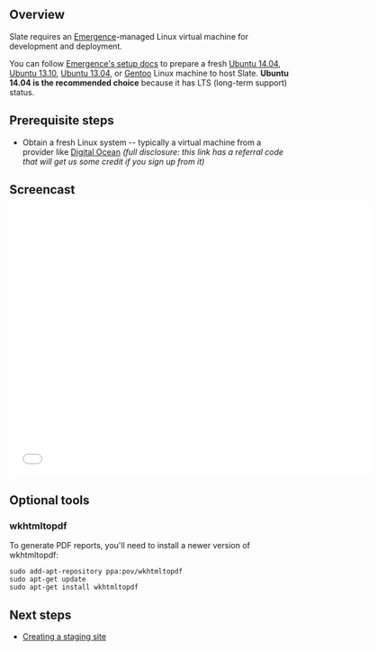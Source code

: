 ## Overview
Slate requires an [Emergence](http://emr.ge)-managed Linux virtual machine for development and deployment.

You can follow [Emergence's setup docs](http://emr.ge/docs/setup) to prepare a fresh [Ubuntu 14.04](http://emr.ge/docs/setup/ubuntu/14.04), [Ubuntu 13.10](http://emr.ge/docs/setup/ubuntu/13.10),
[Ubuntu 13.04](http://emr.ge/docs/setup/ubuntu/13.04), or [Gentoo](http://emr.ge/docs/setup/gentoo) Linux machine to host Slate. **Ubuntu 14.04 is the recommended choice** because it has LTS (long-term support) status.

## Prerequisite steps
- Obtain a fresh Linux system -- typically a virtual machine from a provider like [Digital Ocean](https://www.digitalocean.com/?refcode=889859901aab) *(full
disclosure: this link has a referral code that will get us some credit if you sign up from it)*

## Screencast
<iframe width="640" height="480" src="//www.youtube.com/embed/md7_J_ol5TY?rel=0" frameborder="0" allowfullscreen></iframe>

## Optional tools

### wkhtmltopdf
To generate PDF reports, you'll need to install a newer version of wkhtmltopdf:
```
sudo add-apt-repository ppa:pov/wkhtmltopdf
sudo apt-get update
sudo apt-get install wkhtmltopdf 
```

## Next steps
- [Creating a staging site](2-slate-staging)
